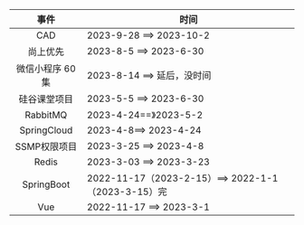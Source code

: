 |      事件       | 时间                                               |
| :-------------: | -------------------------------------------------- |
|       CAD       | 2023-9-28 ==> 2023-10-2                            |
|    尚上优先     | 2023-8-5 ==> 2023-6-30                             |
| 微信小程序 60集 | 2023-8-14 ==> 延后，没时间                         |
|  硅谷课堂项目   | 2023-5-5 ==> 2023-6-30                             |
|    RabbitMQ     | 2023-4-24==》2023-5-2                              |
|   SpringCloud   | 2023-4-8==>  2023-4-24                             |
|  SSMP权限项目   | 2023-3-25 ==>  2023-4-8                            |
|      Redis      | 2023-3-03 ==> 2023-3-23                            |
|   SpringBoot    | 2022-11-17（2023-2-15）==> 2022-1-1（2023-3-15）完 |
|       Vue       | 2022-11-17   ==>  2023-3-1                         |



